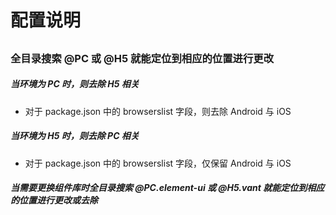 # 配置说明

##

### 全目录搜索 @PC 或 @H5 就能定位到相应的位置进行更改

##### 当环境为 PC 时，则去除 H5 相关

- 对于 package.json 中的 browserslist 字段，则去除 Android 与 iOS

##### 当环境为 H5 时，则去除 PC 相关

- 对于 package.json 中的 browserslist 字段，仅保留 Android 与 iOS

##### 当需要更换组件库时全目录搜索 @PC.element-ui 或 @H5.vant 就能定位到相应的位置进行更改或去除

